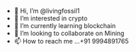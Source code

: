 - 👋 Hi, I’m @livingfossil1
- 👀 I’m interested in crypto
- 🌱 I’m currently learning blockchain
- 💞️ I’m looking to collaborate on Mining
- 📫 How to reach me ...+91 9994891765

<!---
livingfossil1/livingfossil1 is a ✨ special ✨ repository because its `README.md` (this file) appears on your GitHub profile.
You can click the Preview link to take a look at your changes.
--->
